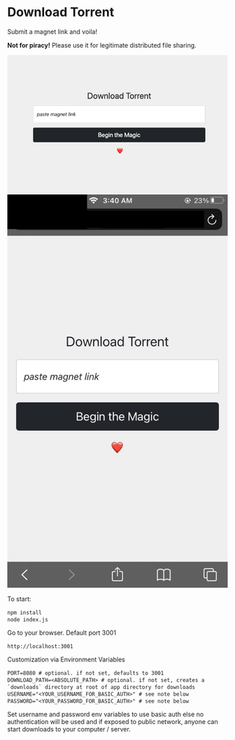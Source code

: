 # Download Torrent

Submit a magnet link and voila!

**Not for piracy!**
Please use it for legitimate distributed file sharing.


![Big Browser Preview](https://github.com/joshteng/downloader/blob/master/docs/browser.png?raw=true)
![Mobile Browser Preview](https://github.com/joshteng/downloader/blob/master/docs/mobile.jpg?raw=true)

To start:
```
npm install
node index.js
```

Go to your browser. Default port 3001
```
http://localhost:3001
```

Customization via Environment Variables
```
PORT=8080 # optional. if not set, defaults to 3001
DOWNLOAD_PATH=<ABSOLUTE_PATH> # optional. if not set, creates a `downloads` directory at root of app directory for downloads
USERNAME="<YOUR_USERNAME_FOR_BASIC_AUTH>" # see note below
PASSWORD="<YOUR_PASSWORD_FOR_BASIC_AUTH>" # see note below
```

Set username and password env variables to use basic auth else no authentication will be used and if exposed to public network, anyone can start downloads to your computer / server.
